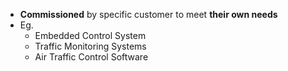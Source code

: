 - **Commissioned** by specific customer to meet **their own needs**
- Eg.
	- Embedded Control System
	- Traffic Monitoring Systems
	- Air Traffic Control Software